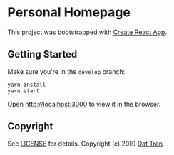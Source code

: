 # Personal Homepage

This project was bootstrapped with [Create React App](https://github.com/facebook/create-react-app).

## Getting Started

Make sure you're in the `develop` branch:

```
yarn install
yarn start
```

Open [http://localhost:3000](http://localhost:3000) to view it in the browser.

## Copyright

See [LICENSE](LICENSE) for details.
Copyright (c) 2019 [Dat Tran](http://www.dat-tran.com/).
